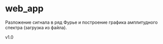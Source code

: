 # web_app

Разложение сигнала в ряд Фурье и построение графика амплитудного спектра (загрузка из файла).

v1.0 

